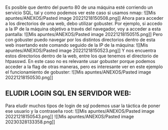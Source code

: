 Es posible que dentro del puerto 80 de una máquina esté corriendo un servicio SQL, tal y como podemos ver este caso si usamos nmap:
![[Mis apuntes/ANEXOS/Pasted image 20221218150508.png]]
Ahora para acceder a los directorios de una web, debo utilizar gobuster. Por ejemplo, si accedo a la IP de la máquina objetivo a través del navegador, voy a acceder a esta pantalla:
![[Mis apuntes/ANEXOS/Pasted image 20221218150515.png]]
Pero con gobuster puedo navegar por los distintos directorios dentro de esta web insertando este comando seguido de la IP de la máquina:
![[Mis apuntes/ANEXOS/Pasted image 20221218150523.png]]
Y nos encuentra estos directorios dentro de la web, entre los que tenemos el directorio de htpasswd. En este caso no es relevante usar gobuster porque podemos acceder a la flag de otras maneras, pero es interesante ver en este ejemplo el funcionamiento de gobuster:
![[Mis apuntes/ANEXOS/Pasted image 20221218150530.png]]
## ELUDIR LOGIN SQL EN SERVIDOR WEB:
Para eludir muchos tipos de login de sql podemos usar la táctica de poner ese usuario y la contraseña root:
![[Mis apuntes/ANEXOS/Pasted image 20221218150543.png]]
![[Mis apuntes/ANEXOS/Pasted image 20230328133358.png]]

